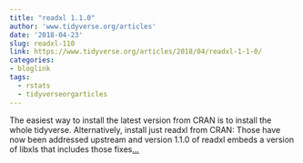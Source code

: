 ```yaml
---
title: "readxl 1.1.0"
author: 'www.tidyverse.org/articles'
date: '2018-04-23'
slug: readxl-110
link: https://www.tidyverse.org/articles/2018/04/readxl-1-1-0/
categories:
- bloglink
tags:
  - rstats
  - tidyverseorgarticles
---
```


The easiest way to install the latest version from CRAN is to install the whole tidyverse. Alternatively, install just readxl from CRAN: Those have now been addressed upstream and version 1.1.0 of readxl embeds a version of libxls that includes those fixes[... <i class="fas fa-external-link-alt"></i>](https://www.tidyverse.org/articles/2018/04/readxl-1-1-0/)

